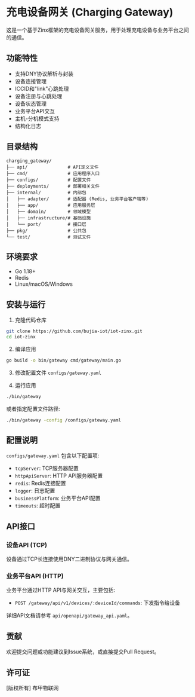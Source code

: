 # 充电设备网关 (Charging Gateway)

这是一个基于Zinx框架的充电设备网关服务，用于处理充电设备与业务平台之间的通信。

## 功能特性

- 支持DNY协议解析与封装
- 设备连接管理
- ICCID和"link"心跳处理
- 设备注册与心跳处理
- 设备状态管理
- 业务平台API交互
- 主机-分机模式支持
- 结构化日志

## 目录结构

```
charging_gateway/
├── api/               # API定义文件
├── cmd/               # 应用程序入口
├── configs/           # 配置文件
├── deployments/       # 部署相关文件
├── internal/          # 内部包
│   ├── adapter/       # 适配器 (Redis, 业务平台客户端等)
│   ├── app/           # 应用服务层
│   ├── domain/        # 领域模型
│   ├── infrastructure/# 基础设施
│   └── port/          # 接口层
├── pkg/               # 公共包
└── test/              # 测试文件
```

## 环境要求

- Go 1.18+
- Redis
- Linux/macOS/Windows

## 安装与运行

1. 克隆代码仓库
```bash
git clone https://github.com/bujia-iot/iot-zinx.git
cd iot-zinx
```

2. 编译应用
```bash
go build -o bin/gateway cmd/gateway/main.go
```

3. 修改配置文件 `configs/gateway.yaml`

4. 运行应用
```bash
./bin/gateway
```

或者指定配置文件路径:
```bash
./bin/gateway -config /configs/gateway.yaml
```

## 配置说明

`configs/gateway.yaml` 包含以下配置项:

- `tcpServer`: TCP服务器配置
- `httpApiServer`: HTTP API服务器配置
- `redis`: Redis连接配置
- `logger`: 日志配置
- `businessPlatform`: 业务平台API配置
- `timeouts`: 超时配置

## API接口

### 设备API (TCP)

设备通过TCP长连接使用DNY二进制协议与网关通信。

### 业务平台API (HTTP)

业务平台通过HTTP API与网关交互，主要包括:

- `POST /gateway/api/v1/devices/:deviceId/commands`: 下发指令给设备

详细API文档请参考 `api/openapi/gateway_api.yaml`。

## 贡献

欢迎提交问题或功能建议到Issue系统，或直接提交Pull Request。

## 许可证

[版权所有] 布甲物联网 